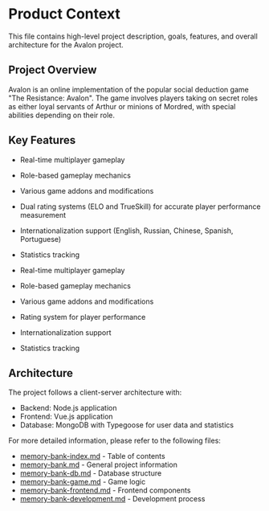 # Product Context

This file contains high-level project description, goals, features, and overall architecture for the Avalon project.

## Project Overview

Avalon is an online implementation of the popular social deduction game "The Resistance: Avalon". The game involves players taking on secret roles as either loyal servants of Arthur or minions of Mordred, with special abilities depending on their role.

## Key Features

- Real-time multiplayer gameplay
- Role-based gameplay mechanics
- Various game addons and modifications
- Dual rating systems (ELO and TrueSkill) for accurate player performance measurement
- Internationalization support (English, Russian, Chinese, Spanish, Portuguese)
- Statistics tracking

- Real-time multiplayer gameplay
- Role-based gameplay mechanics
- Various game addons and modifications
- Rating system for player performance
- Internationalization support
- Statistics tracking

## Architecture

The project follows a client-server architecture with:

- Backend: Node.js application
- Frontend: Vue.js application
- Database: MongoDB with Typegoose for user data and statistics

For more detailed information, please refer to the following files:

- [memory-bank-index.md](memory-bank-index.md) - Table of contents
- [memory-bank.md](memory-bank.md) - General project information
- [memory-bank-db.md](memory-bank-db.md) - Database structure
- [memory-bank-game.md](memory-bank-game.md) - Game logic
- [memory-bank-frontend.md](memory-bank-frontend.md) - Frontend components
- [memory-bank-development.md](memory-bank-development.md) - Development process
